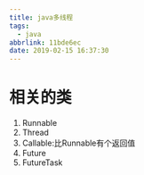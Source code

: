 ```yaml
---
title: java多线程
tags:
  - java
abbrlink: 11bde6ec
date: 2019-02-15 16:37:30
---
```


# 相关的类

1. Runnable
2. Thread
3. Callable:比Runnable有个返回值
4. Future
5. FutureTask

